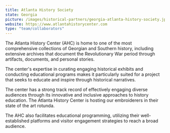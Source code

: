 ```yaml
---
title: Atlanta History Society
state: Georgia
picture: /images/historical-partners/georgia-atlanta-history-society.jpeg
website: https://www.atlantahistorycenter.com
type: "team/collaborators"
---
```


The Atlanta History Center (AHC) is home to one of the most comprehensive collections of Georgian and Southern history, including extensive archives that document the Revolutionary War period through artifacts, documents, and personal stories.

The center's expertise in curating engaging historical exhibits and conducting educational programs makes it particularly suited for a project that seeks to educate and inspire through historical narratives.

The center has a strong track record of effectively engaging diverse audiences through its innovative and inclusive approaches to history education. The Atlanta History Center is hosting our embroiderers in their state of the art rotunda.

The AHC also facilitates educational programming, utilizing their well-established platforms and visitor engagement strategies to reach a broad audience.
